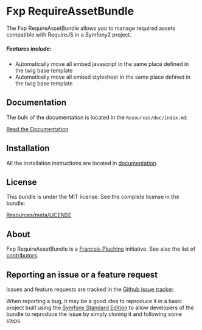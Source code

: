 Fxp RequireAssetBundle
======================

The Fxp RequireAssetBundle allows you to manage required assets compatible with RequireJS
in a Symfony2 project.

##### Features include:

- Automatically move all embed javascript in the same place defined in the twig base template
- Automatically move all embed stylesheet in the same place defined in the twig base template

Documentation
-------------

The bulk of the documentation is located in the `Resources/doc/index.md`:

[Read the Documentation](Resources/doc/index.md)

Installation
------------

All the installation instructions are located in [documentation](Resources/doc/index.md).

License
-------

This bundle is under the MIT license. See the complete license in the bundle:

[Resources/meta/LICENSE](Resources/meta/LICENSE)

About
-----

Fxp RequireAssetBundle is a [François Pluchino](https://github.com/francoispluchino) initiative.
See also the list of [contributors](https://github.com/francoispluchino/FxpRequireAssetBundle/contributors).

Reporting an issue or a feature request
---------------------------------------

Issues and feature requests are tracked in the [Github issue tracker](https://github.com/francoispluchino/FxpRequireAssetBundle/issues).

When reporting a bug, it may be a good idea to reproduce it in a basic project
built using the [Symfony Standard Edition](https://github.com/symfony/symfony-standard)
to allow developers of the bundle to reproduce the issue by simply cloning it
and following some steps.

